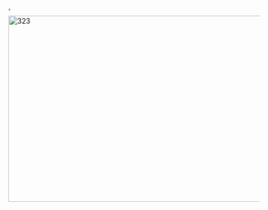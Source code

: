 '
<img width="643" height="373" alt="323" src="https://github.com/user-attachments/assets/9f8d8984-adc4-4022-90d6-b13e982f63f9" />
